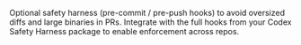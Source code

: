 
Optional safety harness (pre-commit / pre-push hooks) to avoid oversized diffs and large binaries in PRs.
Integrate with the full hooks from your Codex Safety Harness package to enable enforcement across repos.
